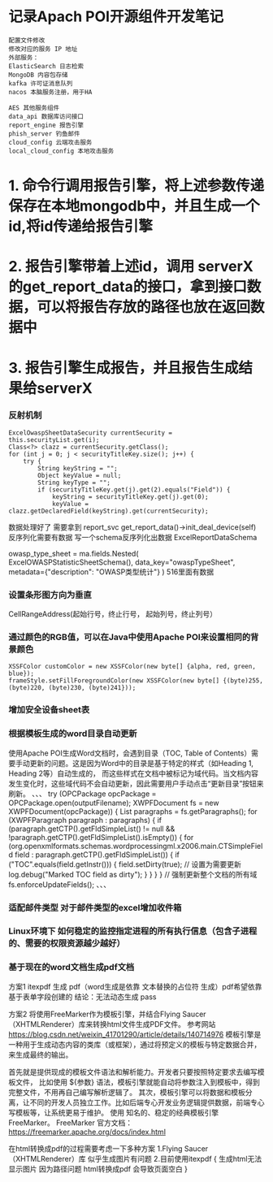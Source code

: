 # 记录Apach POI开源组件开发笔记
```
配置文件修改
修改对应的服务 IP 地址
外部服务：
ElasticSearch 日志检索
MongoDB 内容包存储
kafka 许可证消息队列
nacos 本脑服务注册，用于HA

AES 其他服务组件
data_api 数据库访问接口
report_engine 报告引擎
phish_server 钓鱼邮件
cloud_config 云端攻击服务
local_cloud_config 本地攻击服务
```
# 1. 命令行调用报告引擎，将上述参数传递保存在本地mongodb中，并且生成一个id,将id传递给报告引擎
# 2. 报告引擎带着上述id，调用 serverX的get_report_data的接口，拿到接口数据，可以将报告存放的路径也放在返回数据中
# 3. 报告引擎生成报告，并且报告生成结果给serverX

### 反射机制
    ExcelOwaspSheetDataSecurity currentSecurity = this.securityList.get(i);
    Class<?> clazz = currentSecurity.getClass();
    for (int j = 0; j < securityTitleKey.size(); j++) {
        try {
            String keyString = "";
            Object keyValue = null;
            String keyType = "";
            if (securityTitleKey.get(j).get(2).equals("Field")) {
                keyString = securityTitleKey.get(j).get(0);
                keyValue = clazz.getDeclaredField(keyString).get(currentSecurity);

数据处理好了 需要拿到 report_svc
get_report_data()->init_deal_device(self) 反序列化需要有数据
写一个schema反序列化出数据
ExcelReportDataSchema

owasp_type_sheet = ma.fields.Nested(
    ExcelOWASPStatisticSheetSchema(), data_key="owaspTypeSheet", metadata={"description": "OWASP类型统计"}
)
516里面有数据

### 设置条形图方向为垂直
CellRangeAddress(起始行号，终止行号， 起始列号，终止列号）

### 通过颜色的RGB值，可以在Java中使用Apache POI来设置相同的背景颜色
```
XSSFColor customColor = new XSSFColor(new byte[] {alpha, red, green, blue});
frameStyle.setFillForegroundColor(new XSSFColor(new byte[] {(byte)255, (byte)220, (byte)230, (byte)241}));
```
### 增加安全设备sheet表

### 根据模板生成的word目录自动更新
使用Apache POI生成Word文档时，会遇到目录（TOC, Table of Contents）需要手动更新的问题。这是因为Word中的目录是基于特定的样式（如Heading 1, Heading 2等）自动生成的，
而这些样式在文档中被标记为域代码。当文档内容发生变化时，这些域代码不会自动更新，因此需要用户手动点击“更新目录”按钮来刷新。
、、、
try (OPCPackage opcPackage = OPCPackage.open(outputFilename);
    XWPFDocument fs = new XWPFDocument(opcPackage)) {
    List<XWPFParagraph> paragraphs = fs.getParagraphs();
        for (XWPFParagraph paragraph : paragraphs) {
            if (paragraph.getCTP().getFldSimpleList() != null && !paragraph.getCTP().getFldSimpleList().isEmpty()) {
            for (org.openxmlformats.schemas.wordprocessingml.x2006.main.CTSimpleField field : paragraph.getCTP().getFldSimpleList()) {
                if ("TOC".equals(field.getInstr())) {
                    field.setDirty(true); // 设置为需要更新
                    log.debug("Marked TOC field as dirty");
                }
            }
    }
}
    // 强制更新整个文档的所有域
    fs.enforceUpdateFields();
、、、

### 适配邮件类型 对于邮件类型的excel增加收件箱

### Linux环境下 如何稳定的监控指定进程的所有执行信息（包含子进程的、需要的权限资源越少越好）

### 基于现在的word文档生成pdf文档
方案1 itexpdf 生成 pdf（word生成是依靠 文本替换的占位符 生成）pdf希望依靠 基于表单字段创建的
结论：无法动态生成 pass

方案2 将使用FreeMarker作为模板引擎，并结合Flying Saucer（XHTMLRenderer）库来转换html文件生成PDF文件。
参考网站 https://blog.csdn.net/weixin_41701290/article/details/140714976
模板引擎是一种用于生成动态内容的类库（或框架），通过将预定义的模板与特定数据合并，来生成最终的输出。

首先就是提供现成的模板文件语法和解析能力。开发者只要按照特定要求去编写模板文件，
比如使用 ${参数} 语法，模板引擎就能自动将参数注入到模板中，得到完整文件，不用再自己编写解析逻辑了。
其次，模板引擎可以将数据和模板分离，让不同的开发人员独立工作。比如后端专心开发业务逻辑提供数据，前端专心写模板等，让系统更易于维护。
使用 知名的、稳定的经典模板引擎 FreeMarker。
FreeMarker 官方文档： https://freemarker.apache.org/docs/index.html

在html转换成pdf的过程需要考虑一下多种方案
1.Flying Saucer（XHTMLRenderer）库 似乎生成图片有问题
2.目前使用itexpdf {
    生成html无法显示图片 因为路径问题
    html转换成pdf 会导致页面空白
}